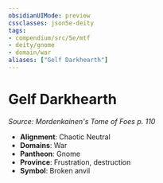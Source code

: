 ```yaml
---
obsidianUIMode: preview
cssclasses: json5e-deity
tags:
- compendium/src/5e/mtf
- deity/gnome
- domain/war
aliases: ["Gelf Darkhearth"]
---
```

# Gelf Darkhearth
*Source: Mordenkainen's Tome of Foes p. 110* 

- **Alignment**: Chaotic Neutral
- **Domains**: War
- **Pantheon**: Gnome
- **Province**: Frustration, destruction
- **Symbol**: Broken anvil